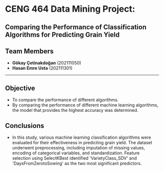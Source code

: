 # CENG 464 Data Mining Project:
## Comparing the Performance of Classification Algorithms for Predicting Grain Yield
## Team Members
- **Gökay Çetinakdoğan** (202111050)  
- **Hasan Emre Usta** (202111301)  



---

## Objective
- To compare the performance of different algorithms.
- By comparing the performance of different machine learning algorithms, the model that provides
the highest accuracy was determined.

## Conclusions
- In this study, various machine learning classification algorithms were evaluated for their effectiveness in predicting grain yield. The dataset underwent preprocessing, including imputation of missing values, encoding of categorical variables, and standardization. Feature selection using SelectKBest identified 'VarietyClass_SDV' and 'DaysFromZerotoSowing' as the two most significant predictors.
